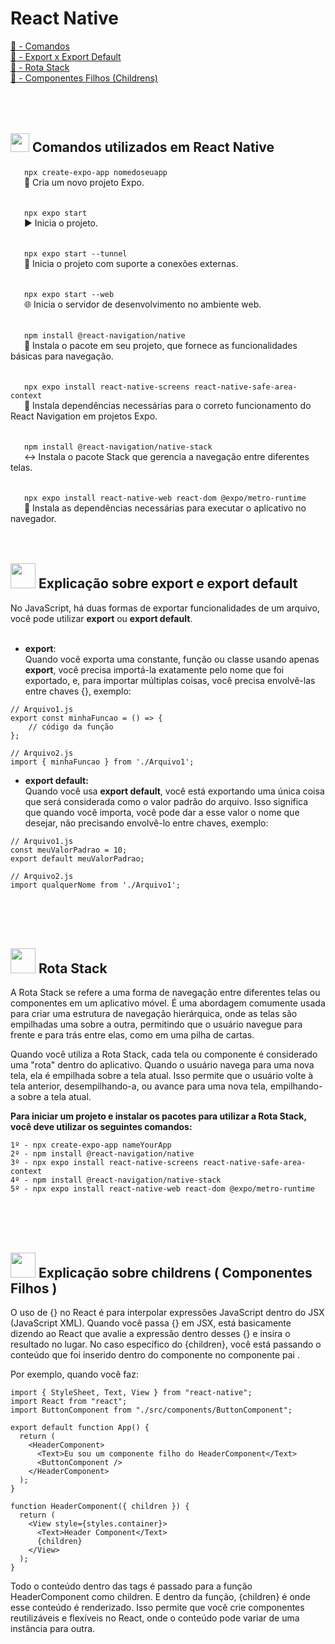 # React Native

[:round_pushpin: - Comandos](#-comandos-utilizados-em-react-native) <br>
[:round_pushpin: - Export x Export Default](#-explicação-sobre-export-e-export-default) <br>
[:round_pushpin: - Rota Stack](#-rota-stack) <br>
[:round_pushpin: - Componentes Filhos (Childrens)](#-explicação-sobre-childrens--componentes-filhos-) <br>
<br><br><br>



## <img src="https://cdn.jsdelivr.net/gh/devicons/devicon/icons/react/react-original.svg" width="30" height="30"/> Comandos utilizados em React Native
&ensp; &ensp; ``` npx create-expo-app nomedoseuapp ``` <br>
&ensp; &ensp; 🚀 Cria um novo projeto Expo. <br> <br>

&ensp; &ensp; ``` npx expo start ``` <br>
&ensp; &ensp; ▶️ Inicia o projeto. <br> <br>

&ensp; &ensp; ``` npx expo start --tunnel ```<br>
&ensp; &ensp; 🔗 Inicia o projeto com suporte a conexões externas. <br> <br>

&ensp; &ensp; ``` npx expo start --web ``` <br>
&ensp; &ensp; 🌐 Inicia o servidor de desenvolvimento no ambiente web. <br> <br>

&ensp; &ensp; ``` npm install @react-navigation/native ``` <br>
&ensp; &ensp; 🔖 Instala o pacote em seu projeto, que fornece as funcionalidades básicas para navegação. <br> <br>

&ensp; &ensp; ``` npx expo install react-native-screens react-native-safe-area-context ``` <br>
&ensp; &ensp; 📱 Instala dependências necessárias para o correto funcionamento do React Navigation em projetos Expo. <br> <br>

&ensp; &ensp; ``` npm install @react-navigation/native-stack ``` <br>
&ensp; &ensp; ↔️ Instala o pacote Stack que gerencia a navegação entre diferentes telas. <br> <br>

&ensp; &ensp; ``` npx expo install react-native-web react-dom @expo/metro-runtime ``` <br>
&ensp; &ensp; 🔧 Instala as dependências necessárias para executar o aplicativo no navegador. <br> <br> <br>


## <img src="https://cdn.jsdelivr.net/gh/devicons/devicon@latest/icons/gitbook/gitbook-original.svg" width="40" height="40" /> Explicação sobre export e export default<br>

No JavaScript, há duas formas de exportar funcionalidades de um arquivo, você pode utilizar <strong>export</strong> ou <strong>export default</strong>.  <br><br>
- <strong>export</strong>: <br>
Quando você exporta uma constante, função ou classe usando apenas <strong>export</strong>, você precisa importá-la exatamente pelo nome que foi exportado, e, para importar múltiplas coisas, você precisa envolvê-las entre chaves {}, exemplo:
```
// Arquivo1.js
export const minhaFuncao = () => {
    // código da função
};

// Arquivo2.js
import { minhaFuncao } from './Arquivo1';
```
- <strong>export default:</strong> <br>
Quando você usa <strong>export default</strong>, você está exportando uma única coisa que será considerada como o valor padrão do arquivo. Isso significa que quando você importa, você pode dar a esse valor o nome que desejar, não precisando envolvê-lo entre chaves, exemplo:

```
// Arquivo1.js
const meuValorPadrao = 10;
export default meuValorPadrao;

// Arquivo2.js
import qualquerNome from './Arquivo1';
```       
<br> <br> <br>



## <img src="https://cdn-icons-png.flaticon.com/128/8146/8146725.png" width="40" height="40" /> Rota Stack

A Rota Stack se refere a uma forma de navegação entre diferentes telas ou componentes em um aplicativo móvel. É uma abordagem comumente usada para criar uma estrutura de navegação hierárquica, onde as telas são empilhadas uma sobre a outra, permitindo que o usuário navegue para frente e para trás entre elas, como em uma pilha de cartas.

Quando você utiliza a Rota Stack, cada tela ou componente é considerado uma "rota" dentro do aplicativo. Quando o usuário navega para uma nova tela, ela é empilhada sobre a tela atual. Isso permite que o usuário volte à tela anterior, desempilhando-a, ou avance para uma nova tela, empilhando-a sobre a tela atual.

<strong>Para iniciar um projeto e instalar os pacotes para utilizar a Rota Stack, você deve utilizar os seguintes comandos:</strong>

```
1º - npx create-expo-app nameYourApp
2º - npm install @react-navigation/native
3º - npx expo install react-native-screens react-native-safe-area-context
4º - npm install @react-navigation/native-stack
5º - npx expo install react-native-web react-dom @expo/metro-runtime
```
<br> <br> <br>



## <img src="https://cdn-icons-png.flaticon.com/128/135/135031.png" width="40" height="40" /> Explicação sobre childrens ( Componentes Filhos )<br>

O uso de {} no React é para interpolar expressões JavaScript dentro do JSX (JavaScript XML). Quando você passa {} em JSX, está basicamente dizendo ao React que avalie a expressão dentro desses {} e insira o resultado no lugar. No caso específico do {children}, você está passando o conteúdo que foi inserido dentro do componente <HeaderComponent> no componente pai <App>.

Por exemplo, quando você faz:

```
import { StyleSheet, Text, View } from "react-native";
import React from "react";
import ButtonComponent from "./src/components/ButtonComponent";

export default function App() {
  return (
    <HeaderComponent>
      <Text>Eu sou um componente filho do HeaderComponent</Text>
      <ButtonComponent />
    </HeaderComponent>
  );
}

function HeaderComponent({ children }) {
  return (
    <View style={styles.container}>
      <Text>Header Component</Text>
      {children}
    </View>
  );
}

```

Todo o conteúdo dentro das tags <HeaderComponent> é passado para a função HeaderComponent como children. E dentro da função, {children} é onde esse conteúdo é renderizado. Isso permite que você crie componentes reutilizáveis e flexíveis no React, onde o conteúdo pode variar de uma instância para outra.


